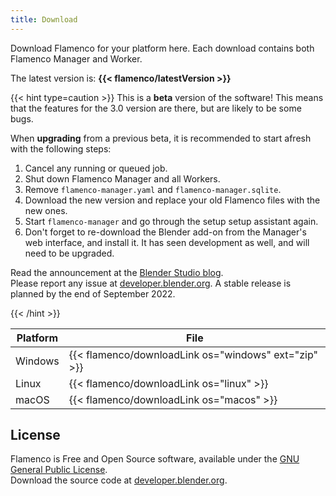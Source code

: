 ```yaml
---
title: Download
---
```


Download Flamenco for your platform here. Each download contains both Flamenco Manager and Worker.

The latest version is: **{{< flamenco/latestVersion >}}**

{{< hint type=caution >}}
This is a **beta** version of the software! This means that the features for the
3.0 version are there, but are likely to be some bugs.

When **upgrading** from a previous beta, it is recommended to start afresh with the following steps:

1. Cancel any running or queued job.
2. Shut down Flamenco Manager and all Workers.
3. Remove `flamenco-manager.yaml` and `flamenco-manager.sqlite`.
4. Download the new version and replace your old Flamenco files with the new ones.
5. Start `flamenco-manager` and go through the setup setup assistant again.
6. Don't forget to re-download the Blender add-on from the Manager's web
   interface, and install it. It has seen development as well, and will need to
   be upgraded.

Read the announcement at the [Blender Studio blog][blog]. <br>
Please report any issue at [developer.blender.org][bugs]. A stable release is
planned by the end of September 2022.

[blog]: (https://studio.blender.org/blog/announcing-flamenco-3-beta/)
[bugs]: (https://developer.blender.org/project/profile/58/)
{{< /hint >}}

| Platform | File                                                 |
|----------|------------------------------------------------------|
| Windows  | {{< flamenco/downloadLink os="windows" ext="zip" >}} |
| Linux    | {{< flamenco/downloadLink os="linux" >}}             |
| macOS    | {{< flamenco/downloadLink os="macos" >}}             |


## License

Flamenco is Free and Open Source software, available under the
[GNU General Public License](https://developer.blender.org/diffusion/F/browse/main/LICENSE).<br>
Download the source code at [developer.blender.org](https://developer.blender.org/diffusion/F/).
